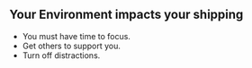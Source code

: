 ## Your Environment impacts your shipping

- You must have time to focus.
- Get others to support you.
- Turn off distractions. 
